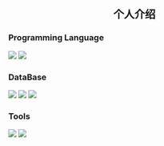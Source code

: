 <h2 align="center">个人介绍</h3>

### Programming Language
<img src="https://img.shields.io/badge/-Python-563D7C?style=flat&logo=python&logoColor=white"> <img src="https://img.shields.io/badge/-Golang-563D7C?style=flat&logo=go&logoColor=white">


### DataBase
<img src="https://img.shields.io/badge/-Postgres-563D7C?style=flat&logo=postgresql&logoColor=white"> <img src="https://img.shields.io/badge/-MySQL-563D7C?style=flat&logo=mysql&logoColor=white"> <img src="https://img.shields.io/badge/-Oracle-563D7C?style=flat&logo=oracle&logoColor=white">



### Tools
<img src="https://img.shields.io/badge/-Nginx-563D7C?style=flat&logo=nginx&logoColor=white"> <img src="https://img.shields.io/badge/-Docker-563D7C?style=flat&logo=docker&logoColor=white">

